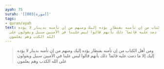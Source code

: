 ```yaml
---
ayah: 75
surah: '[[003|سورة]]'
tags:
- quran/ayah
text: ومن أهل الكتاب من إن تأمنه بقنطار يؤده إليك ومنهم من إن تأمنه بدينار لا يؤده
  إليك إلا ما دمت عليه قائما ۗ ذلك بأنهم قالوا ليس علينا في الأميين سبيل ويقولون على
  الله الكذب وهم يعلمون
---
```

> ومن أهل الكتاب من إن تأمنه بقنطار يؤده إليك ومنهم من إن تأمنه بدينار لا يؤده إليك إلا ما دمت عليه قائما ۗ ذلك بأنهم قالوا ليس علينا في الأميين سبيل ويقولون على الله الكذب وهم يعلمون
